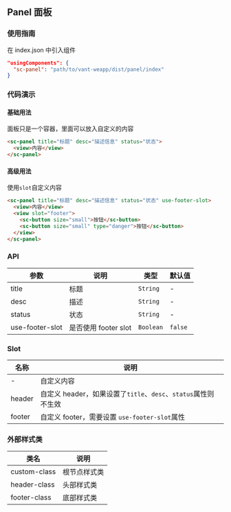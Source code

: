 ## Panel 面板

### 使用指南
在 index.json 中引入组件
```json
"usingComponents": {
  "sc-panel": "path/to/vant-weapp/dist/panel/index"
}
```

### 代码演示

#### 基础用法
面板只是一个容器，里面可以放入自定义的内容

```html
<sc-panel title="标题" desc="描述信息" status="状态">
  <view>内容</view>
</sc-panel>
```

#### 高级用法
使用`slot`自定义内容

```html
<sc-panel title="标题" desc="描述信息" status="状态" use-footer-slot>
  <view>内容</view>
  <view slot="footer">
    <sc-button size="small">按钮</sc-button>
    <sc-button size="small" type="danger">按钮</sc-button>
  </view>
</sc-panel>
```

### API

| 参数 | 说明 | 类型 | 默认值 |
|-----------|-----------|-----------|-------------|
| title | 标题 | `String` | - |
| desc | 描述 | `String` | - |
| status | 状态 | `String` | - |
| use-footer-slot | 是否使用 footer slot | `Boolean` | `false` |

### Slot

| 名称 | 说明 |
|-----------|-----------|
| - | 自定义内容 |
| header | 自定义 header，如果设置了`title`、`desc`、`status`属性则不生效 |
| footer | 自定义 footer，需要设置 `use-footer-slot`属性 |

### 外部样式类

| 类名 | 说明 |
|-----------|-----------|
| custom-class | 根节点样式类 |
| header-class | 头部样式类 |
| footer-class | 底部样式类 |
